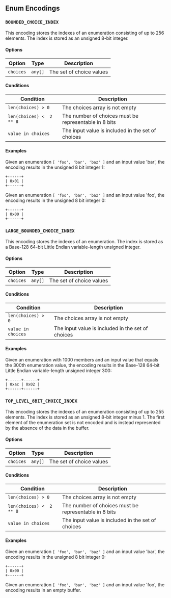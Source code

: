 Enum Encodings
--------------

### `BOUNDED_CHOICE_INDEX`

This encoding stores the indexes of an enumeration consisting of up to 256
elements. The index is stored as an unsigned 8-bit integer.

#### Options

| Option    | Type    | Description                 |
|-----------|---------|-----------------------------|
| `choices` | `any[]` | The set of choice values    |

#### Conditions

| Condition                | Description                                            |
|--------------------------|--------------------------------------------------------|
| `len(choices) > 0`       | The choices array is not empty                         |
| `len(choices) <  2 ** 8` | The number of choices must be representable in 8 bits  |
| `value in choices`       | The input value is included in the set of choices      |

#### Examples

Given an enumeration `[ 'foo', 'bar', 'baz' ]` and an input value 'bar', the
encoding results in the unsigned 8 bit integer 1:

```
+------+
| 0x01 |
+------+
```

Given an enumeration `[ 'foo', 'bar', 'baz' ]` and an input value 'foo', the
encoding results in the unsigned 8 bit integer 0:

```
+------+
| 0x00 |
+------+
```

### `LARGE_BOUNDED_CHOICE_INDEX`

This encoding stores the indexes of an enumeration. The index is stored as a
Base-128 64-bit Little Endian variable-length unsigned integer.

#### Options

| Option    | Type    | Description                 |
|-----------|---------|-----------------------------|
| `choices` | `any[]` | The set of choice values    |

#### Conditions

| Condition                | Description                                            |
|--------------------------|--------------------------------------------------------|
| `len(choices) > 0`       | The choices array is not empty                         |
| `value in choices`       | The input value is included in the set of choices      |

#### Examples

Given an enumeration with 1000 members and an input value that equals the 300th
enumeration value, the encoding results in the Base-128 64-bit Little Endian
variable-length unsigned integer 300:

```
+------+------+
| 0xac | 0x02 |
+------+------+
```

### `TOP_LEVEL_8BIT_CHOICE_INDEX`

This encoding stores the indexes of an enumeration consisting of up to 255
elements. The index is stored as an unsigned 8-bit integer minus 1. The first
element of the enumeration set is not encoded and is instead represented by the
absence of the data in the buffer.

#### Options

| Option    | Type    | Description                 |
|-----------|---------|-----------------------------|
| `choices` | `any[]` | The set of choice values    |

#### Conditions

| Condition                | Description                                            |
|--------------------------|--------------------------------------------------------|
| `len(choices) > 0`       | The choices array is not empty                         |
| `len(choices) <  2 ** 8` | The number of choices must be representable in 8 bits  |
| `value in choices`       | The input value is included in the set of choices      |

#### Examples

Given an enumeration `[ 'foo', 'bar', 'baz' ]` and an input value 'bar', the
encoding results in the unsigned 8 bit integer 0:

```
+------+
| 0x00 |
+------+
```

Given an enumeration `[ 'foo', 'bar', 'baz' ]` and an input value 'foo', the
encoding results in an empty buffer.
